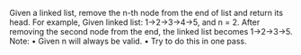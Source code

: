 Given a linked list, remove the n-th node from the end of list and return its head.
For example, Given linked list: 1->2->3->4->5, and n = 2.
After removing the second node from the end, the linked list becomes 1->2->3->5.
Note:
• Given n will always be valid.
• Try to do this in one pass.